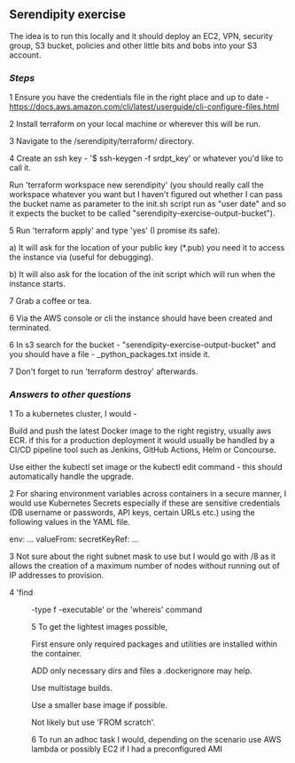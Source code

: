## **Serendipity exercise**

The idea is to run this locally and it should deploy an EC2, VPN, security group, S3 bucket, policies and other little
bits and bobs into your S3 account.

### *Steps*
1 Ensure you have the credentials file in the right place and up to date -
  https://docs.aws.amazon.com/cli/latest/userguide/cli-configure-files.html

2 Install terraform on your local machine or wherever this will be run.

3 Navigate to the /serendipity/terraform/ directory.

4 Create an ssh key - '$ ssh-keygen -f srdpt_key' or whatever you'd like to call it.

  Run 'terraform workspace new serendipity' (you should really call the workspace whatever you want but I haven't figured
  out whether I can pass the bucket name as parameter to the init.sh script run as "user date" and so it expects the bucket
  to be called "serendipity-exercise-output-bucket").

5 Run 'terraform apply' and type 'yes' (I promise its safe).

  a) It will ask for the location of your public key (*.pub) you need it to access the instance via (useful for debugging).

  b) It will also ask for the location of the init script which will run when the instance starts.

7 Grab a coffee or tea.

6 Via the AWS console or cli the instance should have been created and terminated.

6 In s3 search for the bucket - "serendipity-exercise-output-bucket" and you should have a file -
  <instance ip>_python_packages.txt inside it.

7 Don't forget to run 'terraform destroy' afterwards.

### *Answers to other questions*

1 To a kubernetes cluster, I would -

  Build and push the latest Docker image to the right registry, usually aws ECR.
  if this for a production deployment it would usually be handled by a CI/CD pipeline tool such as Jenkins, GitHub Actions,
  Helm or Concourse.

  Use either the kubectl set image or the kubectl edit command - this should automatically handle the upgrade.

2 For sharing environment variables across containers in a secure manner, I would use Kubernetes Secrets especially if
  these are sensitive credentials (DB username or passwords, API keys, certain URLs etc.) using the following values in
  the YAML file.

  env:
  ...
     valueFrom:
            secretKeyRef:
  	...

3 Not sure about the right subnet mask to use but I would go with /8 as it allows the creation of a maximum number of
  nodes without running out of IP addresses to provision.

4 'find <dir> -type f -executable' or the 'whereis' command

5 To get the lightest images possible,

  First ensure only required packages and utilities are installed within the container.

  ADD only necessary dirs and files a .dockerignore may help.

  Use multistage builds.

  Use a smaller base image if possible.

  Not likely but use 'FROM scratch'.

6 To run an adhoc task I would, depending on the scenario use AWS lambda or possibly EC2 if I had a preconfigured AMI